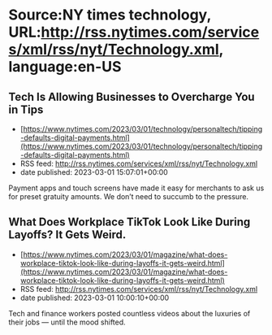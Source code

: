 # Source:NY times technology, URL:http://rss.nytimes.com/services/xml/rss/nyt/Technology.xml, language:en-US

## Tech Is Allowing Businesses to Overcharge You in Tips
 - [https://www.nytimes.com/2023/03/01/technology/personaltech/tipping-defaults-digital-payments.html](https://www.nytimes.com/2023/03/01/technology/personaltech/tipping-defaults-digital-payments.html)
 - RSS feed: http://rss.nytimes.com/services/xml/rss/nyt/Technology.xml
 - date published: 2023-03-01 15:07:01+00:00

Payment apps and touch screens have made it easy for merchants to ask us for preset gratuity amounts. We don’t need to succumb to the pressure.

## What Does Workplace TikTok Look Like During Layoffs? It Gets Weird.
 - [https://www.nytimes.com/2023/03/01/magazine/what-does-workplace-tiktok-look-like-during-layoffs-it-gets-weird.html](https://www.nytimes.com/2023/03/01/magazine/what-does-workplace-tiktok-look-like-during-layoffs-it-gets-weird.html)
 - RSS feed: http://rss.nytimes.com/services/xml/rss/nyt/Technology.xml
 - date published: 2023-03-01 10:00:10+00:00

Tech and finance workers posted countless videos about the luxuries of their jobs — until the mood shifted.

